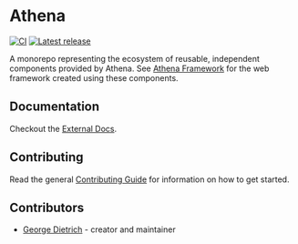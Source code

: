 # Athena

[![CI](https://github.com/athena-framework/athena/actions/workflows/ci.yml/badge.svg?branch=master&event=schedule)](https://github.com/athena-framework/athena/actions/workflows/ci.yml)
[![Latest release](https://img.shields.io/github/release/athena-framework/framework.svg)](https://github.com/athena-framework/framework/releases)

A monorepo representing the ecosystem of reusable, independent components provided by Athena.
See [Athena Framework](https://github.com/athena-framework/framework) for the web framework created using these components.

## Documentation

Checkout the [External Docs](https://athenaframework.org).

## Contributing

Read the general [Contributing Guide](./CONTRIBUTING.md) for information on how to get started.

## Contributors

- [George Dietrich](https://github.com/blacksmoke16) - creator and maintainer
